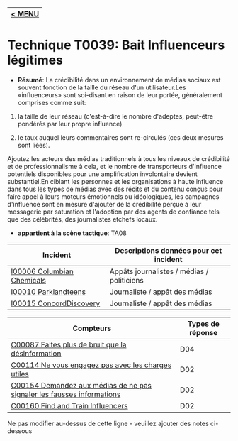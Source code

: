 |[< MENU](../../README.md)|
|---|
# Technique T0039: Bait Influenceurs légitimes

* **Résumé**: La crédibilité dans un environnement de médias sociaux est souvent fonction de la taille du réseau d'un utilisateur.Les «influenceurs» sont soi-disant en raison de leur portée, généralement comprises comme suit: 

1) la taille de leur réseau (c'est-à-dire le nombre d'adeptes, peut-être pondérés par leur propre influence)

2) le taux auquel leurs commentaires sont re-circulés (ces deux mesures sont liées).

Ajoutez les acteurs des médias traditionnels à tous les niveaux de crédibilité et de professionnalisme à cela, et le nombre de transporteurs d'influence potentiels disponibles pour une amplification involontaire devient substantiel.En ciblant les personnes et les organisations à haute influence dans tous les types de médias avec des récits et du contenu conçus pour faire appel à leurs moteurs émotionnels ou idéologiques, les campagnes d'influence sont en mesure d'ajouter de la crédibilité perçue à leur messagerie par saturation et l'adoption par des agents de confiance tels que des célébrités, des journalistes etchefs locaux.

* **appartient à la scène tactique**: TA08

|Incident |Descriptions données pour cet incident |
|-------- |-------------------- |
|[I00006 Columbian Chemicals](../../generated_pages/incidents/I00006.md) |Appâts journalistes / médias / politiciens |
|[I00010 Parklandteens](../../generated_pages/incidents/I00010.md) |Journaliste / appât des médias |
|[I00015 ConcordDiscovery](../../generated_pages/incidents/I00015.md) |Journaliste / appât des médias |



|Compteurs |Types de réponse |
|-------- |-------------- |
|[C00087 Faites plus de bruit que la désinformation](../../generated_pages/counters/C00087.md) |D04 |
|[C00114 Ne vous engagez pas avec les charges utiles](../../generated_pages/counters/C00114.md) |D02 |
|[C00154 Demandez aux médias de ne pas signaler les fausses informations](../../generated_pages/counters/C00154.md) |D02 |
|[C00160 Find and Train Influencers](../../generated_pages/counters/C00160.md) |D02 |


Ne pas modifier au-dessus de cette ligne - veuillez ajouter des notes ci-dessous